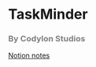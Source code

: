 # TaskMinder
### <span style="color:gray">By Codylon Studios</span>

[Notion notes](https://codylon-studios.notion.site/Hausaufgabenplaner-zippdaeus-189777cc121c803ca67ed76a3e74847b)
